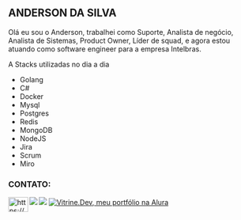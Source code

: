  
<div>
    <h2 align="left">ANDERSON DA SILVA</h2>
    <p align="left">
        Olá eu sou o Anderson, trabalhei como Suporte, Analista de negócio, Analista de Sistemas, Product Owner, Líder de squad, e agora estou atuando como software engineer para a empresa Intelbras.        
    </p>
    <p>
        A  Stacks utilizadas no dia a dia
        <ul>
            <li>Golang</li>
            <li>C#</li>
            <li>Docker</li>
            <li>Mysql</li>
            <li>Postgres</li>
            <li>Redis</li>
            <li>MongoDB</li>
            <li>NodeJS</li>
            <li>Jira</li>
            <li>Scrum</li>
            <li>Miro</li>
        </ul>
    </p>
    <div>
    <h3 align="left">CONTATO:</h3>
    <p align="left">
        <a href="https://www.linkedin.com/in/anderson-silva-7591b1102/" target="blank"><img align="left" src="https://raw.githubusercontent.com/rahuldkjain/github-profile-readme-generator/master/src/images/icons/Social/linked-in-alt.svg"                     alt="https://www.linkedin.com/in/anderson-silva-7591b1102/" height="30" width="40" /></a>
        <a href="mailto:adersoosilvaa@gmail.com" target="blank"><img align="left" src="https://img.shields.io/badge/Gmail-D14836?style=for-the-badge&logo=gmail&logoColor=white" /></a>
        <a href="https://wa.me/5545988261784" target="blank"><img src="https://img.shields.io/badge/WhatsApp-25D366?style=for-the-badge&logo=whatsapp&logoColor=white"></a>
           <a href="https://cursos.alura.com.br/vitrinedev/adersoosilvaa" target="_blank"><img src="https://img.shields.io/badge/vitrine.dev-07283F?style=for-the-badge" alt="Vitrine.Dev, meu portfólio na Alura"></a>
    </p>
</div> 
   
